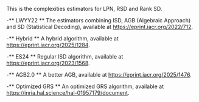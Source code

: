 This is the complexities estimators for LPN, RSD and Rank SD.

-** LWYY22
** The estimators combining ISD, AGB (Algebraic Approach) and SD (Statistical Decoding), available at https://eprint.iacr.org/2022/712.

-** Hybrid
** A hybrid algorithm, available at https://eprint.iacr.org/2025/1284.

-** ES24
** Regular ISD algorithm, available at https://eprint.iacr.org/2023/1568.

-** AGB2.0
** A better AGB, available at https://eprint.iacr.org/2025/1476.

-** Optimized GRS
** An optimized GRS algorithm, available at https://inria.hal.science/hal-01957179/document.